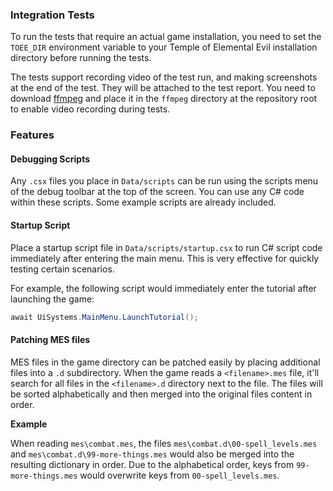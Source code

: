 ### Integration Tests

To run the tests that require an actual game installation, you need to set the
`TOEE_DIR` environment variable to your Temple of Elemental Evil installation
directory before running the tests.

The tests support recording video of the test run, and making screenshots at the 
end of the test. They will be attached to the test report. You need to download
[ffmpeg](https://github.com/GyanD/codexffmpeg/releases/download/4.4/ffmpeg-4.4-full_build-shared.7z) 
and place it in the `ffmpeg` directory at the repository root to enable 
video recording during tests.

### Features

#### Debugging Scripts

Any `.csx` files you place in `Data/scripts` can be run using the scripts menu of the debug
toolbar at the top of the screen. You can use any C# code within these scripts. Some
example scripts are already included.

#### Startup Script

Place a startup script file in `Data/scripts/startup.csx` to run C# script code immediately
after entering the main menu. This is very effective for quickly testing certain scenarios.

For example, the following script would immediately enter the tutorial after launching
the game:

```csharp
await UiSystems.MainMenu.LaunchTutorial();
```

#### Patching MES files

MES files in the game directory can be patched easily by placing additional
files into a `.d` subdirectory. When the game reads a `<filename>.mes` file, it'll
search for all files in the `<filename>.d` directory next to the file. The files
will be sorted alphabetically and then merged into the original files content
in order.

**Example**

When reading `mes\combat.mes`, the files `mes\combat.d\00-spell_levels.mes` and 
`mes\combat.d\99-more-things.mes` would also be merged into the resulting dictionary
in order. Due to the alphabetical order, keys from `99-more-things.mes` would overwrite
keys from `00-spell_levels.mes`.
